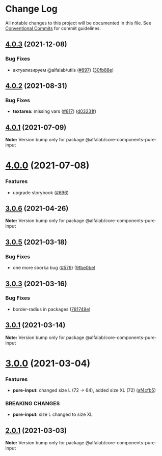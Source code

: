 # Change Log

All notable changes to this project will be documented in this file.
See [Conventional Commits](https://conventionalcommits.org) for commit guidelines.

## [4.0.3](https://github.com/alfa-laboratory/core-components/compare/@alfalab/core-components-pure-input@4.0.2...@alfalab/core-components-pure-input@4.0.3) (2021-12-08)


### Bug Fixes

* актуализируем @alfalab/utils ([#897](https://github.com/alfa-laboratory/core-components/issues/897)) ([30fb88e](https://github.com/alfa-laboratory/core-components/commit/30fb88eee36f68cabf80069e5125d911fabde4a5))





## [4.0.2](https://github.com/alfa-laboratory/core-components/compare/@alfalab/core-components-pure-input@4.0.1...@alfalab/core-components-pure-input@4.0.2) (2021-08-31)


### Bug Fixes

* **textarea:** missing vars ([#817](https://github.com/alfa-laboratory/core-components/issues/817)) ([d03231f](https://github.com/alfa-laboratory/core-components/commit/d03231f24c826f540ecc8c6ddeb2b3e3fec38b6a))





## [4.0.1](https://github.com/alfa-laboratory/core-components/compare/@alfalab/core-components-pure-input@4.0.0...@alfalab/core-components-pure-input@4.0.1) (2021-07-09)

**Note:** Version bump only for package @alfalab/core-components-pure-input





# [4.0.0](https://github.com/alfa-laboratory/core-components/compare/@alfalab/core-components-pure-input@3.0.6...@alfalab/core-components-pure-input@4.0.0) (2021-07-08)


### Features

* upgrade storybook ([#696](https://github.com/alfa-laboratory/core-components/issues/696))

## [3.0.6](https://github.com/alfa-laboratory/core-components/compare/@alfalab/core-components-pure-input@3.0.5...@alfalab/core-components-pure-input@3.0.6) (2021-04-26)

**Note:** Version bump only for package @alfalab/core-components-pure-input





## [3.0.5](https://github.com/alfa-laboratory/core-components/compare/@alfalab/core-components-pure-input@3.0.3...@alfalab/core-components-pure-input@3.0.5) (2021-03-18)


### Bug Fixes

* one more sborka bug ([#579](https://github.com/alfa-laboratory/core-components/issues/579)) ([9fbe0be](https://github.com/alfa-laboratory/core-components/commit/9fbe0beca56ec5971de78b3f6cda25305b260efc))





## [3.0.3](https://github.com/alfa-laboratory/core-components/compare/@alfalab/core-components-pure-input@3.0.1...@alfalab/core-components-pure-input@3.0.3) (2021-03-16)


### Bug Fixes

* border-radius in packages ([781749e](https://github.com/alfa-laboratory/core-components/commit/781749ef38aefd5a6707ac56d2e297dce9f3e073))





## [3.0.1](https://github.com/alfa-laboratory/core-components/compare/@alfalab/core-components-pure-input@3.0.0...@alfalab/core-components-pure-input@3.0.1) (2021-03-14)

**Note:** Version bump only for package @alfalab/core-components-pure-input





# [3.0.0](https://github.com/alfa-laboratory/core-components/compare/@alfalab/core-components-pure-input@2.0.1...@alfalab/core-components-pure-input@3.0.0) (2021-03-04)


### Features

* **pure-input:** changed size L (72 → 64), added size XL (72) ([af4cfb5](https://github.com/alfa-laboratory/core-components/commit/af4cfb515a25c6dcae32a7e2a0730fe4f9e6e791))


### BREAKING CHANGES

* **pure-input:** size L changed to size XL





## [2.0.1](https://github.com/alfa-laboratory/core-components/compare/@alfalab/core-components-pure-input@2.0.0...@alfalab/core-components-pure-input@2.0.1) (2021-03-03)

**Note:** Version bump only for package @alfalab/core-components-pure-input
